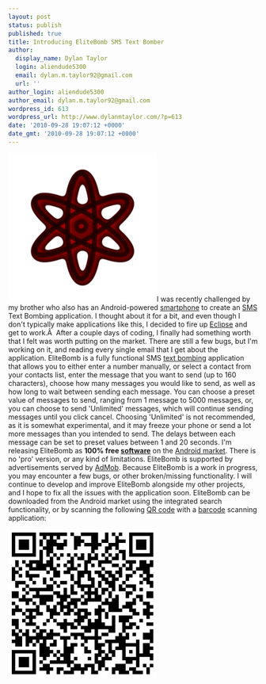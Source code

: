 ```yaml
---
layout: post
status: publish
published: true
title: Introducing EliteBomb SMS Text Bomber
author:
  display_name: Dylan Taylor
  login: aliendude5300
  email: dylan.m.taylor92@gmail.com
  url: ''
author_login: aliendude5300
author_email: dylan.m.taylor92@gmail.com
wordpress_id: 613
wordpress_url: http://www.dylanmtaylor.com/?p=613
date: '2010-09-28 19:07:12 +0000'
date_gmt: '2010-09-28 19:07:12 +0000'
---
```

<p><a href="/images/blog/2010/09/nuke-clear-bright.png"><img class="alignleft size-medium wp-image-615" title="EliteBomb SMS Text Bomber Logo" src="/images/blog/2010/11/nuke-clear-bright.pngw300" alt="" width="300" height="300" /></a>I was recently challenged by my brother who also has an Android-powered <a class="zem_slink" title="Smartphone" rel="wikipedia" href="http://en.wikipedia.org/wiki/Smartphone">smartphone</a> to create an <a class="zem_slink" title="SMS" rel="wikipedia" href="http://en.wikipedia.org/wiki/SMS">SMS</a> Text Bombing application. I thought about it for a bit, and even though I don't typically make applications like this, I decided to fire up <a class="zem_slink" title="Eclipse (software)" rel="homepage" href="http://www.eclipse.org/">Eclipse</a> and get to work.Â  After a couple days of coding, I finally had something worth that I felt was worth putting on the market. There are still a few bugs, but I'm working on it, and reading every single email that I get about the application. EliteBomb is a fully functional SMS <a class="zem_slink" title="E-mail bomb" rel="wikipedia" href="http://en.wikipedia.org/wiki/E-mail_bomb">text bombing</a> application that allows you to either enter a number manually, or select a contact from your contacts list, enter the message that you want to send (up to 160 characters), choose how many messages you would like to send, as well as how long to wait between sending each message. You can choose a preset value of messages to send, ranging from 1 message to 5000 messages, or, you can choose to send 'Unlimited' messages, which will continue sending messages until you click cancel. Choosing 'Unlimited' is not recommended, as it is somewhat experimental, and it may freeze your phone or send a lot more messages than you intended to send. The delays between each message can be set to preset values between 1 and 20 seconds. I'm releasing EliteBomb as <strong>100% free <a class="zem_slink" title="Computer software" rel="wikipedia" href="http://en.wikipedia.org/wiki/Computer_software">software</a></strong> on the <a class="zem_slink" title="Android Market" rel="homepage" href="http://www.android.com/market/">Android market</a>. There is no 'pro' version, or any kind of limitations. EliteBomb is supported by advertisements served by <a class="zem_slink" title="AdMob" rel="homepage" href="http://admob.com">AdMob</a>. Because EliteBomb is a work in progress, you may encounter a few bugs, or other broken/missing functionality. I will continue to develop and improve EliteBomb alongside my other projects, and I hope to fix all the issues with the application soon. EliteBomb can be downloaded from the Android market using the integrated search functionality, or by scanning the following <a class="zem_slink" title="QR Code" rel="wikipedia" href="http://en.wikipedia.org/wiki/QR_Code">QR code</a> with a <a class="zem_slink" title="Barcode" rel="wikipedia" href="http://en.wikipedia.org/wiki/Barcode">barcode</a> scanning application:</p>
<p><a href="/images/blog/2010/09/elitebomb-qr.png"><img class="alignleft size-medium wp-image-620" title="EliteBomb Market QR Code" src="/images/blog/2010/11/elitebomb-qr.pngw300" alt="" width="300" height="300" /></a></p>
